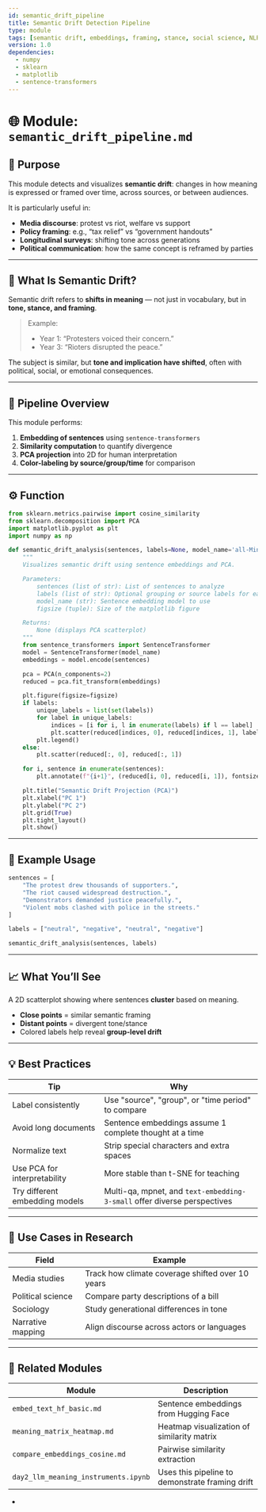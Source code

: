 ```yaml
---
id: semantic_drift_pipeline
title: Semantic Drift Detection Pipeline
type: module
tags: [semantic drift, embeddings, framing, stance, social science, NLP]
version: 1.0
dependencies:
  - numpy
  - sklearn
  - matplotlib
  - sentence-transformers
---
```


# 🌐 Module: `semantic_drift_pipeline.md`

## 📌 Purpose

This module detects and visualizes **semantic drift**: changes in how meaning is expressed or framed over time, across sources, or between audiences.

It is particularly useful in:
- **Media discourse**: protest vs riot, welfare vs support  
- **Policy framing**: e.g., “tax relief” vs “government handouts”  
- **Longitudinal surveys**: shifting tone across generations  
- **Political communication**: how the same concept is reframed by parties

---

## 🧠 What Is Semantic Drift?

Semantic drift refers to **shifts in meaning** — not just in vocabulary, but in **tone, stance, and framing**.

> Example:
> - Year 1: “Protesters voiced their concern.”
> - Year 3: “Rioters disrupted the peace.”

The subject is similar, but **tone and implication have shifted**, often with political, social, or emotional consequences.

---

## 🎯 Pipeline Overview

This module performs:

1. **Embedding of sentences** using `sentence-transformers`
2. **Similarity computation** to quantify divergence
3. **PCA projection** into 2D for human interpretation
4. **Color-labeling by source/group/time** for comparison

---

## ⚙️ Function

```python
from sklearn.metrics.pairwise import cosine_similarity
from sklearn.decomposition import PCA
import matplotlib.pyplot as plt
import numpy as np

def semantic_drift_analysis(sentences, labels=None, model_name='all-MiniLM-L6-v2', figsize=(7, 6)):
    """
    Visualizes semantic drift using sentence embeddings and PCA.

    Parameters:
        sentences (list of str): List of sentences to analyze
        labels (list of str): Optional grouping or source labels for each sentence
        model_name (str): Sentence embedding model to use
        figsize (tuple): Size of the matplotlib figure

    Returns:
        None (displays PCA scatterplot)
    """
    from sentence_transformers import SentenceTransformer
    model = SentenceTransformer(model_name)
    embeddings = model.encode(sentences)

    pca = PCA(n_components=2)
    reduced = pca.fit_transform(embeddings)

    plt.figure(figsize=figsize)
    if labels:
        unique_labels = list(set(labels))
        for label in unique_labels:
            indices = [i for i, l in enumerate(labels) if l == label]
            plt.scatter(reduced[indices, 0], reduced[indices, 1], label=label)
        plt.legend()
    else:
        plt.scatter(reduced[:, 0], reduced[:, 1])

    for i, sentence in enumerate(sentences):
        plt.annotate(f"{i+1}", (reduced[i, 0], reduced[i, 1]), fontsize=9)

    plt.title("Semantic Drift Projection (PCA)")
    plt.xlabel("PC 1")
    plt.ylabel("PC 2")
    plt.grid(True)
    plt.tight_layout()
    plt.show()
```

---

## 🧪 Example Usage

```python
sentences = [
    "The protest drew thousands of supporters.",
    "The riot caused widespread destruction.",
    "Demonstrators demanded justice peacefully.",
    "Violent mobs clashed with police in the streets."
]

labels = ["neutral", "negative", "neutral", "negative"]

semantic_drift_analysis(sentences, labels)
```

---

## 📈 What You’ll See

A 2D scatterplot showing where sentences **cluster** based on meaning.

- **Close points** = similar semantic framing
- **Distant points** = divergent tone/stance
- Colored labels help reveal **group-level drift**

---

## 💡 Best Practices

| Tip | Why |
|-----|-----|
| Label consistently | Use "source", "group", or "time period" to compare |
| Avoid long documents | Sentence embeddings assume 1 complete thought at a time |
| Normalize text | Strip special characters and extra spaces |
| Use PCA for interpretability | More stable than t-SNE for teaching |
| Try different embedding models | Multi-qa, mpnet, and `text-embedding-3-small` offer diverse perspectives |

---

## 🔁 Use Cases in Research

| Field | Example |
|-------|---------|
| Media studies | Track how climate coverage shifted over 10 years |
| Political science | Compare party descriptions of a bill |
| Sociology | Study generational differences in tone |
| Narrative mapping | Align discourse across actors or languages |

---

## 🧱 Related Modules

| Module                             | Description                                      |
|------------------------------------|--------------------------------------------------|
| `embed_text_hf_basic.md`           | Sentence embeddings from Hugging Face            |
| `meaning_matrix_heatmap.md`        | Heatmap visualization of similarity matrix       |
| `compare_embeddings_cosine.md`     | Pairwise similarity extraction                   |
| `day2_llm_meaning_instruments.ipynb` | Uses this pipeline to demonstrate framing drift |

-